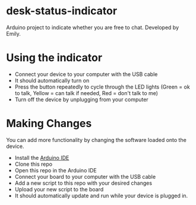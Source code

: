 # desk-status-indicator
Arduino project to indicate whether you are free to chat. Developed by Emily.

# Using the indicator
- Connect your device to your computer with the USB cable
- It should automatically turn on
- Press the button repeatedly to cycle through the LED lights (Green = ok to talk, Yellow = can talk if needed, Red = don't talk to me)
- Turn off the device by unplugging from your computer

# Making Changes
You can add more functionality by changing the software loaded onto the device.
- Install the [Arduino IDE](https://www.arduino.cc/en/software)
- Clone this repo
- Open this repo in the Arduino IDE
- Connect your board to your computer with the USB cable
- Add a new script to this repo with your desired changes
- Upload your new script to the board
- It should automatically update and run while your device is plugged in.
